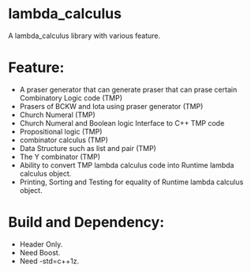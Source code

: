 lambda_calculus
===================
A lambda_calculus library with various feature.

Feature:
===================
 - A praser generator that can generate praser that can prase certain Combinatory Logic code (TMP)
 - Prasers of BCKW and Iota using praser generator (TMP)
 - Church Numeral (TMP)
 - Church Numeral and Boolean logic Interface to C++ TMP code
 - Propositional logic (TMP)
 - combinator calculus (TMP)
 - Data Structure such as list and pair (TMP)
 - The Y combinator (TMP)
 - Ability to convert TMP lambda calculus code into Runtime lambda calculus object.
 - Printing, Sorting and Testing for equality of Runtime lambda calculus object.

Build and Dependency:
===================
 - Header Only.
 - Need Boost.
 - Need -std=c++1z.
